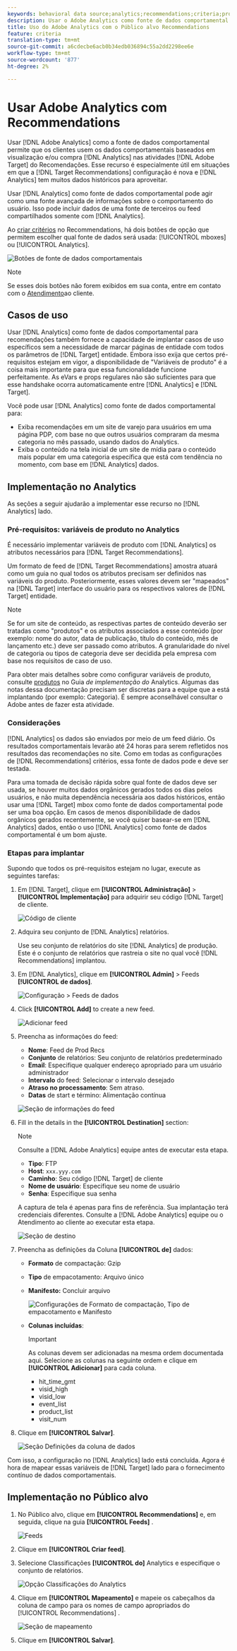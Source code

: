 ```yaml
---
keywords: behavioral data source;analytics;recommendations;criteria;product variables
description: Usar o Adobe Analytics como fonte de dados comportamental permite que os clientes usem os dados comportamentais baseados em visualizações e/ou compras do Analytics no Adobe Recommendations.
title: Uso do Adobe Analytics com o Público alvo Recommendations
feature: criteria
translation-type: tm+mt
source-git-commit: a6cdecbe6acb0b34edb036894c55a2dd2298ee6e
workflow-type: tm+mt
source-wordcount: '877'
ht-degree: 2%

---
```



# Usar Adobe Analytics com Recommendations

Usar [!DNL Adobe Analytics] como a fonte de dados comportamental permite que os clientes usem os dados comportamentais baseados em visualização e/ou compra [!DNL Analytics] nas atividades [!DNL Adobe Target] do Recomendações. Esse recurso é especialmente útil em situações em que a [!DNL Target Recommendations] configuração é nova e [!DNL Analytics] tem muitos dados históricos para aproveitar.

Usar [!DNL Analytics] como fonte de dados comportamental pode agir como uma fonte avançada de informações sobre o comportamento do usuário. Isso pode incluir dados de uma fonte de terceiros ou feed compartilhados somente com [!DNL Analytics].

Ao [criar critérios](/help/c-recommendations/c-algorithms/create-new-algorithm.md) no Recommendations, há dois botões de opção que permitem escolher qual fonte de dados será usada: [!UICONTROL mboxes] ou [!UICONTROL Analytics].

![Botões de fonte de dados comportamentais](/help/c-recommendations/c-algorithms/assets/behavioral-data-source.png)

>[!NOTE]
>
>Se esses dois botões não forem exibidos em sua conta, entre em contato com o [Atendimento](/help/cmp-resources-and-contact-information.md#reference_ACA3391A00EF467B87930A450050077C)ao cliente.

## Casos de uso

Usar [!DNL Analytics] como fonte de dados comportamental para recomendações também fornece a capacidade de implantar casos de uso específicos sem a necessidade de marcar páginas de entidade com todos os parâmetros de [!DNL Target] entidade. Embora isso exija que certos pré-requisitos estejam em vigor, a disponibilidade de &quot;Variáveis de produto&quot; é a coisa mais importante para que essa funcionalidade funcione perfeitamente. As eVars e props regulares não são suficientes para que esse handshake ocorra automaticamente entre [!DNL Analytics] e [!DNL Target].

Você pode usar [!DNL Analytics] como fonte de dados comportamental para:

* Exiba recomendações em um site de varejo para usuários em uma página PDP, com base no que outros usuários compraram da mesma categoria no mês passado, usando dados do Analytics.
* Exiba o conteúdo na tela inicial de um site de mídia para o conteúdo mais popular em uma categoria específica que está com tendência no momento, com base em [!DNL Analytics] dados.

## Implementação no Analytics

As seções a seguir ajudarão a implementar esse recurso no [!DNL Analytics] lado.

### Pré-requisitos: variáveis de produto no Analytics

É necessário implementar variáveis de produto com [!DNL Analytics] os atributos necessários para [!DNL Target Recommendations].

Um formato de feed de [!DNL Target Recommendations] amostra atuará como um guia no qual todos os atributos precisam ser definidos nas variáveis do produto. Posteriormente, esses valores devem ser &quot;mapeados&quot; na [!DNL Target] interface do usuário para os respectivos valores de [!DNL Target] entidade.

>[!NOTE]
>
>Se for um site de conteúdo, as respectivas partes de conteúdo deverão ser tratadas como &quot;produtos&quot; e os atributos associados a esse conteúdo (por exemplo: nome do autor, data de publicação, título do conteúdo, mês de lançamento etc.) deve ser passado como atributos. A granularidade do nível de categoria ou tipos de categoria deve ser decidida pela empresa com base nos requisitos de caso de uso.

Para obter mais detalhes sobre como configurar variáveis de produto, consulte [produtos](https://docs.adobe.com/content/help/en/analytics/implementation/vars/page-vars/products.html) no Guia *de implementação do* Analytics. Algumas das notas dessa documentação precisam ser discretas para a equipe que a está implantando (por exemplo: Categoria). É sempre aconselhável consultar o Adobe antes de fazer esta atividade.

### Considerações

[!DNL Analytics] os dados são enviados por meio de um feed diário. Os resultados comportamentais levarão até 24 horas para serem refletidos nos resultados das recomendações no site. Como em todas as configurações de [!DNL Recommendations] critérios, essa fonte de dados pode e deve ser testada.

Para uma tomada de decisão rápida sobre qual fonte de dados deve ser usada, se houver muitos dados orgânicos gerados todos os dias pelos usuários, e não muita dependência necessária aos dados históricos, então usar uma [!DNL Target] mbox como fonte de dados comportamental pode ser uma boa opção. Em casos de menos disponibilidade de dados orgânicos gerados recentemente, se você quiser basear-se em [!DNL Analytics] dados, então o uso [!DNL Analytics] como fonte de dados comportamental é um bom ajuste.

### Etapas para implantar

Supondo que todos os pré-requisitos estejam no lugar, execute as seguintes tarefas:

1. Em [!DNL Target], clique em **[!UICONTROL Administração]** > **[!UICONTROL Implementação]** para adquirir seu código [!DNL Target] de cliente.

   ![Código de cliente](/help/c-recommendations/c-algorithms/assets/client-code.png)

1. Adquira seu conjunto de [!DNL Analytics] relatórios.

   Use seu conjunto de relatórios do site [!DNL Analytics] de produção. Este é o conjunto de relatórios que rastreia o site no qual você [!DNL Recommendations] implantou.

1. Em [!DNL Analytics], clique em **[!UICONTROL Admin]** > Feeds **[!UICONTROL de dados]**.

   ![Configuração > Feeds de dados](/help/c-recommendations/c-algorithms/assets/data-feed.png)

1. Click **[!UICONTROL Add]** to create a new feed.

   ![Adicionar feed](/help/c-recommendations/c-algorithms/assets/add-feed.png)

1. Preencha as informações do feed:

   * **Nome**: Feed de Prod Recs
   * **Conjunto** de relatórios: Seu conjunto de relatórios predeterminado
   * **Email**: Especifique qualquer endereço apropriado para um usuário administrador
   * **Intervalo** do feed: Selecionar o intervalo desejado
   * **Atraso no processamento**: Sem atraso.
   * **Datas** de start e término: Alimentação contínua

   ![Seção de informações do feed](/help/c-recommendations/c-algorithms/assets/feed-information.png)

1. Fill in the details in the **[!UICONTROL Destination]** section:

   >[!NOTE]
   > 
   >Consulte a [!DNL Adobe Analytics] equipe antes de executar esta etapa.

   * **Tipo**: FTP
   * **Host**: `xxx.yyy.com`
   * **Caminho**: Seu código [!DNL Target] de cliente
   * **Nome de usuário**: Especifique seu nome de usuário
   * **Senha**: Especifique sua senha

   A captura de tela é apenas para fins de referência. Sua implantação terá credenciais diferentes. Consulte a [!DNL Adobe Analytics] equipe ou o Atendimento ao cliente ao executar esta etapa.

   ![Seção de destino](/help/c-recommendations/c-algorithms/assets/destination.png)

1. Preencha as definições da Coluna **[!UICONTROL de]** dados:

   * **Formato** de compactação: Gzip
   * **Tipo** de empacotamento:  Arquivo único
   * **Manifesto:** Concluir arquivo

      ![Configurações de Formato de compactação, Tipo de empacotamento e Manifesto](/help/c-recommendations/c-algorithms/assets/compression.png)

   * **Colunas incluídas**:

      >[!IMPORTANT]
      >
      >As colunas devem ser adicionadas na mesma ordem documentada aqui. Selecione as colunas na seguinte ordem e clique em **[!UICONTROL Adicionar]** para cada coluna.

      * hit_time_gmt
      * visid_high
      * visid_low
      * event_list
      * product_list
      * visit_num

1. Clique em **[!UICONTROL Salvar]**.

   ![Seção Definições da coluna de dados](/help/c-recommendations/c-algorithms/assets/data-column-definitions.png)

Com isso, a configuração no [!DNL Analytics] lado está concluída. Agora é hora de mapear essas variáveis de [!DNL Target] lado para o fornecimento contínuo de dados comportamentais.

## Implementação no Público alvo

1. No Público alvo, clique em **[!UICONTROL Recommendations]** e, em seguida, clique na guia **[!UICONTROL Feeds]** .

   ![Feeds](/help/c-recommendations/c-algorithms/assets/feeds-tab.png)

1. Clique em **[!UICONTROL Criar feed]**.

1. Selecione Classificações **[!UICONTROL do]** Analytics e especifique o conjunto de relatórios.

   ![Opção Classificações do Analytics](/help/c-recommendations/c-algorithms/assets/analytics-classifications.png)

1. Clique em **[!UICONTROL Mapeamento]** e mapeie os cabeçalhos da coluna de campo para os nomes de campo apropriados do [!UICONTROL Recommendations] .

   ![Seção de mapeamento](/help/c-recommendations/c-algorithms/assets/mapping.png)

1. Clique em **[!UICONTROL Salvar]**.